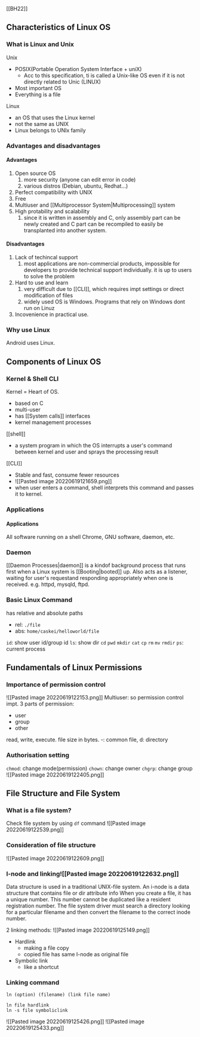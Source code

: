[[BH22]]

## Characteristics of Linux OS
### What is Linux and Unix
Unix
- POSIX(Portable Operation System Interface + uniX)
	- Acc to this specification, ti is called a Unix-like OS even if it is not directly related to Unic (LINUX)
- Most important OS
- Everything is a file

Linux
- an OS that uses the Linux kernel
- not the same as UNIX
- Linux belongs to UNIx family
### Advantages and disadvantages
#### Advantages
1. Open source OS
	1. more security (anyone can edit error in code)
	2. various distros (Debian, ubuntu, Redhat...)
2. Perfect compatibility with UNIX
3. Free
4. Multiuser and [[Multiprocessor System|Multiprocessing]] system
5. High protability and scalability
	1. since it is written in assembly and C, only assembly part can be newly created and C part can be recompiled to easily be transplanted into another system.

#### Disadvantages
1. Lack of techincal support
	1. most applications are non-commercial products, impossible for developers to provide technical support individually. it is up to users to solve the problem
2. Hard to use and learn
	1. very difficult due to [[CLI]], which requires impt settings or direct modification of files
	2. widely used OS is Windows. Programs that rely on Windows dont run on Linuz
3. Incovenience in practical use.
### Why use Linux
Android uses Linux.

## Components of Linux OS
### Kernel & Shell CLI
Kernel = Heart of OS.
- based on C
- multi-user
- has [[System calls]] interfaces
- kernel management processes

[[shell]]
- a system program in which the OS interrupts a user's command between kernel and user and sprays the processing result

[[CLI]]
- Stable and fast, consume fewer resources
- ![[Pasted image 20220619121659.png]]
- when user enters a command, shell interprets this command and passes it to kernel.

### Applications
#### Applications
All software running on a shell
Chrome, GNU software, daemon, etc.

### Daemon
[[Daemon Processes|daemon]] is a kindof background process that runs first when a Linux system is [[Booting|booted]] up.
Also acts as a listener, waiting for user's requestand responding appropriately when one is received. e.g. httpd, mysqld, ftpd.
### Basic Linux Command
has relative and absolute paths
- rel: `./file`
- abs: `home/caskei/helloworld/file`

`id`: show user id/group id
`ls`: show dir
`cd`
`pwd`
`mkdir`
`cat`
`cp`
`rm`
`mv`
`rmdir`
`ps`: current process

## Fundamentals of Linux Permissions
### Importance of permission control
![[Pasted image 20220619122153.png]]
Multiuser: so permission control impt.
3 parts of permission:
- user
- group
- other

read, write, execute. file size in bytes. -: common file, d: directory
### Authorisation setting
`chmod`: change mode(permission)
`chown`: change owner
`chgrp`: change group
![[Pasted image 20220619122405.png]]

## File Structure and File System
### What is a file system?
Check file system by using `df` command
![[Pasted image 20220619122539.png]]
### Consideration of file structure
![[Pasted image 20220619122609.png]]
### I-node and linking![[Pasted image 20220619122632.png]]
Data structure is used in a traditional UNIX-file system. An i-node is a data structure that contains file or dir attribute info
When you create a file, it has a unique number. This number cannot be duplicated like a resident registration number.
The file system driver must search a directory looking for a particular filename and then convert the filename to the correct inode number.

2 linking methods:
![[Pasted image 20220619125149.png]]
- Hardlink
	- making a file copy
	- copied file has same I-node as original file
- Symbolic link
	- like a shortcut
### Linking command
`ln (option) (filename) (link file name)`
```shell
ln file hardlink
ln -s file symboliclink
```
![[Pasted image 20220619125426.png]]
![[Pasted image 20220619125433.png]]